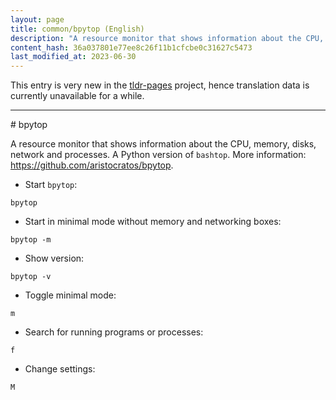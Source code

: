 ```yaml
---
layout: page
title: common/bpytop (English)
description: "A resource monitor that shows information about the CPU, memory, disks, network and processes."
content_hash: 36a037801e77ee8c26f11b1cfcbe0c31627c5473
last_modified_at: 2023-06-30
---
```


This entry is very new in the [tldr-pages](https://github.com/tldr-pages/tldr) project, hence translation data is currently unavailable for a while.

<hr># bpytop

A resource monitor that shows information about the CPU, memory, disks, network and processes.
A Python version of `bashtop`.
More information: <https://github.com/aristocratos/bpytop>.

- Start `bpytop`:

`bpytop`

- Start in minimal mode without memory and networking boxes:

`bpytop -m`

- Show version:

`bpytop -v`

- Toggle minimal mode:

`m`

- Search for running programs or processes:

`f`

- Change settings:

`M`

